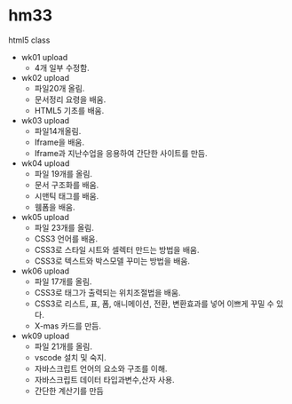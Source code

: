 # hm33
html5 class

- wk01 upload
  - 4개 일부 수정함.
- wk02 upload
  - 파일20개 올림.
  - 문서정리 요령을 배움.
  - HTML5 기초를 배움.
- wk03 upload
  - 파일14개올림.
  - Iframe을 배움.
  - Iframe과 지난수업을 응용하여 간단한 사이트를 만듬.
- wk04 upload
  - 파일 19개를 올림.
  - 문서 구조화를 배움.
  - 시맨틱 태그를 배움.
  - 웸폼을 배움.
- wk05 upload
  - 파일 23개를 올림.
  - CSS3 언어를 배움.
  - CSS3로 스타일 시트와 셀렉터 만드는 방법을 배움.
  - CSS3로 텍스트와 박스모델 꾸미는 방법을 배움.
- wk06 upload
  - 파일 17개를 올림.
  - CSS3로 태그가 출력되는 위치조절법을 배움.
  - CSS3로 리스트, 표, 폼, 애니메이션, 전환, 변환효과를 넣어 이쁘게 꾸밀 수 있다.
  - X-mas 카드를 만듬.
- wk09 upload
  - 파일 21개를 올림.
  - vscode 설치 및 숙지.
  - 자바스크립트 언어의 요소와 구조를 이해.
  - 자바스크립트 데이터 타입과변수,산자 사용.
  - 간단한 계산기를 만듬

  
  
  
